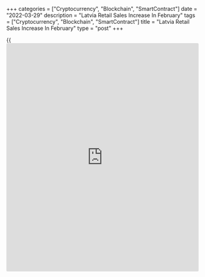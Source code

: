 +++
categories = ["Cryptocurrency", "Blockchain", "SmartContract"]
date = "2022-03-29"
description = "Latvia Retail Sales Increase In February"
tags = ["Cryptocurrency", "Blockchain", "SmartContract"]
title = "Latvia Retail Sales Increase In February"
type = "post"
+++

{{<iframe id="large-banner" src="https://www.bounty.group/#slide=3.0" width="100%" height="600" scrolling="no" style="border: 0px solid rgb(216, 221, 230); border-radius: 3px;">}}

Latvia's retail sales increased in February, led by non-food sales,
figures from the Central Statistical Bureau showed on Tuesday.

Retail sales gained a [calendar](https://www.fintechee.com/web-trader/) adjusted 9.4 percent year-over-year in
February.

Turnover of retail trade in non-food products, except for retail sales
of automotive fuels, rose 22.7 percent yearly in February and those of
food products rose 0.9 percent.

Meanwhile, sales of automotive fuels declined 0.3 percent.

Sales of clothing, footwear and leather goods rose the most by 138.0
percent in February. Sales of non-specialized store selling non-food
products gained 46.4 and those of retail sale of cultural and recreation
goods grew by 40.9 percent.

On a monthly basis, retail sales fell a seasonally adjusted 0.1 percent
in February.

For comments and feedback [contact](https://www.playgroundfx.com/contact/): editorial@rtt[news](https://www.letsplayfx.com/blog/forex-news-website/).com

[Economic News][1]

 **What parts of the world are seeing the best (and worst) economic
performances lately? Click[here][2] to check out our [Econ Scorecard][2]
and find out! See up-to-the-moment [ranking](https://www.playgroundfx.com/blog/crypto-exchange-ranking/)s for the best and worst
performers in [GDP][2], [unemployment rate][3], [inflation][4] and much
more.**

   1. www.rtt[news](https://www.letsplayfx.com/blog/forex-news-website/).com/Content/EconomicNews.aspx
   2. www.rtt[news](https://www.letsplayfx.com/blog/forex-news-website/).com/economic-scorecard/world-rank/GDP/highest-performance.aspx
   3. www.rtt[news](https://www.letsplayfx.com/blog/forex-news-website/).com/economic-scorecard/world-rank/unemployment-rate/lowest-performance.aspx
   4. www.rtt[news](https://www.letsplayfx.com/blog/forex-news-website/).com/economic-scorecard/world-rank/CPI/highest-performance.aspx